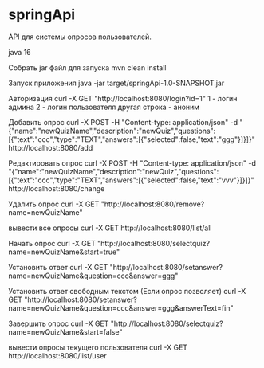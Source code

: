 # springApi
API для системы опросов пользователей.

java 16

Собрать jar файл для запуска
mvn clean install

Запуск приложения
java -jar target/springApi-1.0-SNAPSHOT.jar

Авторизация
curl -X GET "http://localhost:8080/login?id=1"
1 - логин админа
2 - логин пользователя
другая строка - аноним

Добавить опрос
curl -X POST -H "Content-type: application/json" -d "{\"name\":\"newQuizName\",\"description\":\"newQuiz\",\"questions\":[{\"text\":\"ccc\",\"type\":\"TEXT\",\"answers\":[{\"selected\":false,\"text\":\"ggg\"}]}]}" http://localhost:8080/add

Редактировать опрос
curl -X POST -H "Content-type: application/json" -d "{\"name\":\"newQuizName\",\"description\":\"newQuiz\",\"questions\":[{\"text\":\"ccc\",\"type\":\"TEXT\",\"answers\":[{\"selected\":false,\"text\":\"vvv\"}]}]}" http://localhost:8080/change

Удалить опрос
curl -X GET "http://localhost:8080/remove?name=newQuizName"

вывести все опросы
curl -X GET http://localhost:8080/list/all

Начать опрос
curl -X GET "http://localhost:8080/selectquiz?name=newQuizName&start=true"

Установить ответ
curl -X GET "http://localhost:8080/setanswer?name=newQuizName&question=ccc&answer=ggg"

Установить ответ свободным текстом (Если опрос позволяет)
curl -X GET "http://localhost:8080/setanswer?name=newQuizName&question=ccc&answer=ggg&answerText=fin"

Завершить опрос 
curl -X GET "http://localhost:8080/selectquiz?name=newQuizName&start=false"

вывести опросы текущего пользователя
curl -X GET http://localhost:8080/list/user
